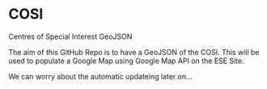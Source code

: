 # COSI
Centres of Special Interest GeoJSON


The aim of this GitHub Repo is to have a GeoJSON of the COSI. 
This will be used to populate a Google Map using Google Map API on the ESE Site.

We can worry about the automatic updateing later on...
